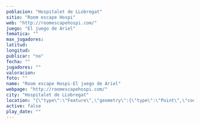 ```yaml
---
poblacion: "Hospitalet de LLobregat"
sitio: "Room escape Hospi"
web: "http://roomescapehospi.com/"
juego: "El juego de Ariel"
tematica: ""
max_jugadores: 
latitud: 
longitud: 
publicar: "no"
fecha: ""
jugadores: ""
valoracion: 
foto: ""
name: "Room escape Hospi-El juego de Ariel"
webpage: "http://roomescapehospi.com/"
city: "Hospitalet de LLobregat"
location: "{\"type\":\"Feature\",\"geometry\":{\"type\":\"Point\",\"coordinates\":[\"\",\"\"]}}"
active: false
play_date: ""
---
```

